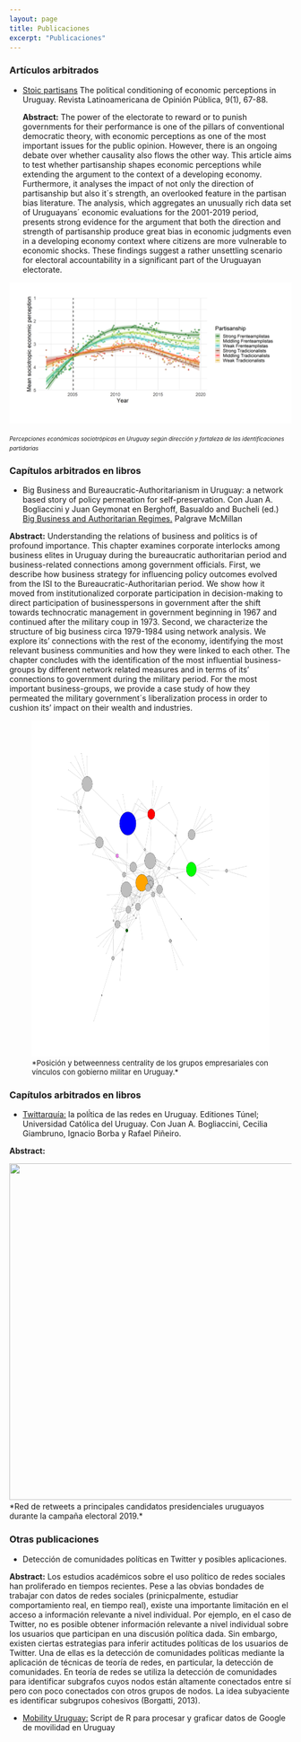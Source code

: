 ```yaml
---
layout: page
title: Publicaciones
excerpt: "Publicaciones"
---
```


### Artículos arbitrados

+ [Stoic partisans](https://dialnet.unirioja.es/servlet/articulo?codigo=7431772) The political conditioning of economic perceptions in Uruguay. Revista Latinoamericana de Opinión Pública, 9(1), 67-88.

  **Abstract:** The power of the electorate to reward or to punish governments for their performance is one of the pillars of conventional democratic theory, with economic perceptions as one of the most important issues for the public opinion. However, there is an ongoing debate over whether causality also flows the other way. This article aims to test whether partisanship shapes economic perceptions while extending the argument to the context of a developing economy. Furthermore, it analyses the impact of not only the direction of partisanship but also it´s strength, an overlooked feature in the partisan bias literature. The analysis, which aggregates an unusually rich data set of Uruguayans´ economic evaluations for the 2001-2019 period, presents strong evidence for the argument that both the direction and strength of partisanship produce great bias in economic judgments even in a developing economy context where citizens are more vulnerable to economic shocks. These findings suggest a rather unsettling scenario for electoral accountability in a significant part of the Uruguayan electorate.
 
 ![](images/ima6.png)

 <font size="1"> *Percepciones económicas sociotrópicas en Uruguay según dirección y fortaleza de las identificaciones partidarias* </font>

### Capítulos arbitrados en libros

+ Big Business and Bureaucratic-Authoritarianism in Uruguay: a network based story of policy permeation for self-preservation. Con Juan A. Bogliaccini y Juan Geymonat en Berghoff, Basualdo and Bucheli (ed.) [Big Business and Authoritarian Regimes.](https://www.springer.com/de/book/9783030439248) Palgrave McMillan

**Abstract:** Understanding the relations of business and politics is of profound importance. This chapter examines corporate interlocks among business elites in Uruguay during the bureaucratic authoritarian period and business-related connections among government officials. First, we describe how business strategy for influencing policy outcomes evolved from the ISI to the Bureaucratic-Authoritarian period. We show how it moved from institutionalized corporate participation in decision-making to direct participation of businesspersons in government after the shift towards technocratic management in government beginning in 1967 and continued after the military coup in 1973. Second, we characterize the structure of big business circa 1979-1984 using network analysis. We explore its’ connections with the rest of the economy, identifying the most relevant business communities and how they were linked to each other. The chapter concludes with the identification of the most influential business-groups by different network related measures and in terms of its’ connections to government during the military period. For the most important business-groups, we provide a case study of how they permeated the military government´s liberalization process in order to cushion its’ impact on their wealth and industries.

<figure>
 <img src='/images/ima7.png' width='600' height='600'>
    <font size="2">
    <figcaption> *Posición y betweenness centrality  de los grupos empresariales con vínculos con gobierno militar en Uruguay.* </a> 
    </figcaption>
    </font>
</figure>




### Capítulos arbitrados en libros

+ [Twittarquía:](https://twittarquia.weebly.com/) la polí́tica de las redes en Uruguay. Editiones Túnel; Universidad Católica del Uruguay. Con Juan A. Bogliaccini, Cecilia Giambruno, Ignacio Borba y Rafael Piñeiro.

**Abstract:** 

 <img src='/images/inicio.png' width='600' height='600'>
*Red de retweets a principales candidatos presidenciales uruguayos durante la campaña electoral 2019.*


### Otras publicaciones

+ Detección de comunidades políticas en Twitter y posibles aplicaciones.

**Abstract:** Los estudios académicos sobre el uso político de redes sociales han proliferado en tiempos recientes. Pese a las obvias bondades de trabajar con datos de redes sociales (prinicpalmente, estudiar comportamiento real, en tiempo real), existe una importante limitación en el acceso a información relevante a nivel individual. Por ejemplo, en el caso de Twitter, no es posible obtener información relevante a nivel individual sobre los usuarios que participan en una discusión política dada. Sin embargo, existen ciertas estrategias para inferir actitudes políticas de los usuarios de Twitter. Una de ellas es la detección de comunidades políticas mediante la aplicación de técnicas de teoría de redes, en particular, la detección de comunidades. En teoría de redes se utiliza la detección de comunidades para identificar subgrafos cuyos nodos están altamente conectados entre sí pero con poco conectados con otros grupos de nodos. La idea subyaciente es identificar subgrupos cohesivos (Borgatti, 2013).

+ [Mobility Uruguay:](https://github.com/martinopertti/mobility-uruguay) Script de R para procesar y graficar datos de Google de movilidad en Uruguay

